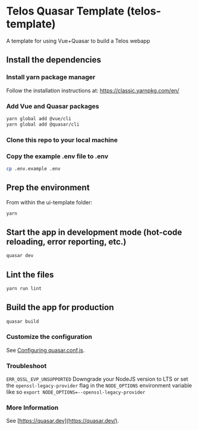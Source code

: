 # Telos Quasar Template (telos-template)

A template for using Vue+Quasar to build a Telos webapp

## Install the dependencies

### Install yarn package manager 
Follow the installation instructions at:
https://classic.yarnpkg.com/en/

### Add Vue and Quasar packages
```bash
yarn global add @vue/cli
yarn global add @quasar/cli
```
### Clone this repo to your local machine
### Copy the example .env file to .env
```bash
cp .env.example .env
```
## Prep the environment
From within the ui-template folder:
```bash
yarn
```

## Start the app in development mode (hot-code reloading, error reporting, etc.)
```bash
quasar dev
```

## Lint the files
```bash
yarn run lint
```

## Build the app for production
```bash
quasar build
```

### Customize the configuration
See [Configuring quasar.conf.js](https://quasar.dev/quasar-cli/quasar-conf-js).

### Troubleshoot

`ERR_OSSL_EVP_UNSUPPORTED` 
Downgrade your NodeJS version to LTS or set the `openssl-legacy-provider` flag in the `NODE_OPTIONS` environment variable like so `export NODE_OPTIONS=--openssl-legacy-provider`

### More Information
See  [https://quasar.dev](https://quasar.dev/).
